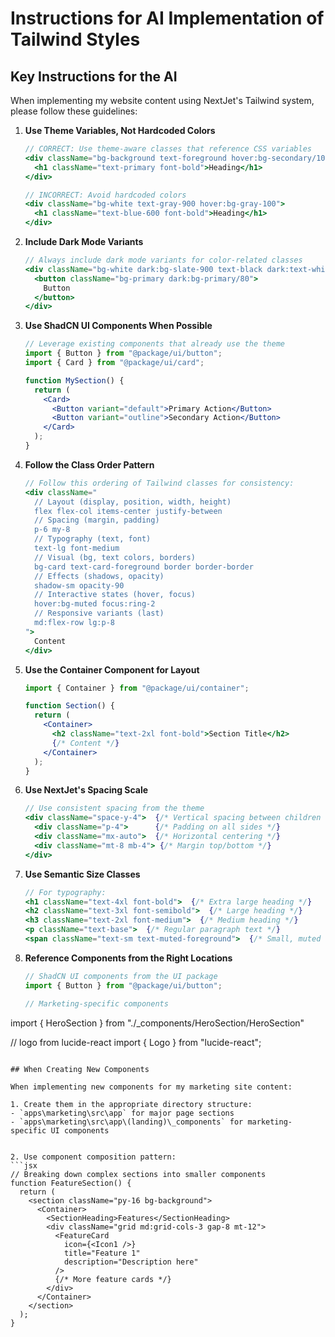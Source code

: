 # Instructions for AI Implementation of Tailwind Styles

## Key Instructions for the AI

When implementing my website content using NextJet's Tailwind system, please follow these guidelines:

1. **Use Theme Variables, Not Hardcoded Colors**
   ```jsx
   // CORRECT: Use theme-aware classes that reference CSS variables
   <div className="bg-background text-foreground hover:bg-secondary/10">
     <h1 className="text-primary font-bold">Heading</h1>
   </div>
   
   // INCORRECT: Avoid hardcoded colors
   <div className="bg-white text-gray-900 hover:bg-gray-100">
     <h1 className="text-blue-600 font-bold">Heading</h1>
   </div>
   ```

2. **Include Dark Mode Variants**
   ```jsx
   // Always include dark mode variants for color-related classes
   <div className="bg-white dark:bg-slate-900 text-black dark:text-white">
     <button className="bg-primary dark:bg-primary/80">
       Button
     </button>
   </div>
   ```

3. **Use ShadCN UI Components When Possible**
   ```jsx
   // Leverage existing components that already use the theme
   import { Button } from "@package/ui/button";
   import { Card } from "@package/ui/card";
   
   function MySection() {
     return (
       <Card>
         <Button variant="default">Primary Action</Button>
         <Button variant="outline">Secondary Action</Button>
       </Card>
     );
   }
   ```

4. **Follow the Class Order Pattern**
   ```jsx
   // Follow this ordering of Tailwind classes for consistency:
   <div className="
     // Layout (display, position, width, height)
     flex flex-col items-center justify-between
     // Spacing (margin, padding)
     p-6 my-8
     // Typography (text, font)
     text-lg font-medium
     // Visual (bg, text colors, borders)
     bg-card text-card-foreground border border-border
     // Effects (shadows, opacity)
     shadow-sm opacity-90
     // Interactive states (hover, focus)
     hover:bg-muted focus:ring-2
     // Responsive variants (last)
     md:flex-row lg:p-8
   ">
     Content
   </div>
   ```

5. **Use the Container Component for Layout**
   ```jsx
   import { Container } from "@package/ui/container";
   
   function Section() {
     return (
       <Container>
         <h2 className="text-2xl font-bold">Section Title</h2>
         {/* Content */}
       </Container>
     );
   }
   ```

6. **Use NextJet's Spacing Scale**
   ```jsx
   // Use consistent spacing from the theme
   <div className="space-y-4">  {/* Vertical spacing between children */}
     <div className="p-4">      {/* Padding on all sides */}
     <div className="mx-auto">  {/* Horizontal centering */}
     <div className="mt-8 mb-4"> {/* Margin top/bottom */}
   </div>
   ```

7. **Use Semantic Size Classes**
   ```jsx
   // For typography:
   <h1 className="text-4xl font-bold">  {/* Extra large heading */}
   <h2 className="text-3xl font-semibold">  {/* Large heading */}
   <h3 className="text-2xl font-medium">  {/* Medium heading */}
   <p className="text-base">  {/* Regular paragraph text */}
   <span className="text-sm text-muted-foreground">  {/* Small, muted text */}
   ```

8. **Reference Components from the Right Locations**
   ```jsx
   // ShadCN UI components from the UI package
   import { Button } from "@package/ui/button";
   
   // Marketing-specific components
  import { HeroSection } from "./_components/HeroSection/HeroSection"
   
   // logo from lucide-react
   import { Logo } from "lucide-react";
   ```

## When Creating New Components

When implementing new components for my marketing site content:

1. Create them in the appropriate directory structure:
   - `apps\marketing\src\app` for major page sections
   - `apps\marketing\src\app\(landing)\_components` for marketing-specific UI components


2. Use component composition pattern:
   ```jsx
   // Breaking down complex sections into smaller components
   function FeatureSection() {
     return (
       <section className="py-16 bg-background">
         <Container>
           <SectionHeading>Features</SectionHeading>
           <div className="grid md:grid-cols-3 gap-8 mt-12">
             <FeatureCard
               icon={<Icon1 />}
               title="Feature 1"
               description="Description here"
             />
             {/* More feature cards */}
           </div>
         </Container>
       </section>
     );
   }
   ```

